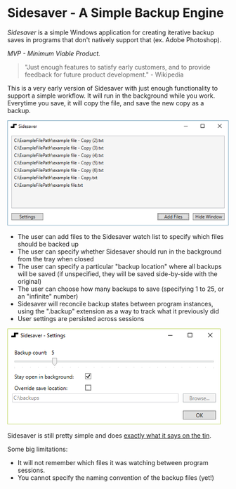 # Sidesaver - A Simple Backup Engine

*Sidesaver* is a simple Windows application for creating iterative backup saves in programs that don't natively support that (ex. Adobe Photoshop).

*MVP - Minimum Viable Product.* 
> "Just enough features to satisfy early customers, and to provide feedback for future product development." - Wikipedia

This is a very early version of Sidesaver with just enough functionality to support a simple workflow. It will run in the background while you work. Everytime you save, it will copy the file, and save the new copy as a backup.

![Sidesaver's main interface](./img/main_window.png)

* The user can add files to the Sidesaver watch list to specify which files should be backed up
* The user can specify whether Sidesaver should run in the background from the tray when closed
* The user can specify a particular "backup location" where all backups will be saved (if unspecified, they will be saved side-by-side with the original)
* The user can choose how many backups to save (specifying 1 to 25, or an "infinite" number)
* Sidesaver will reconcile backup states between program instances, using the ".backup" extension as a way to track what it previously did
* User settings are persisted across sessions

![Sidesaver's settings interface](./img/settings_window.png)

Sidesaver is still pretty simple and does [exactly what it says on the tin](https://tvtropes.org/pmwiki/pmwiki.php/Main/ExactlyWhatItSaysOnTheTin). 

Some big limitations:
* It will not remember which files it was watching between program sessions.
* You cannot specify the naming convention of the backup files (yet!)
